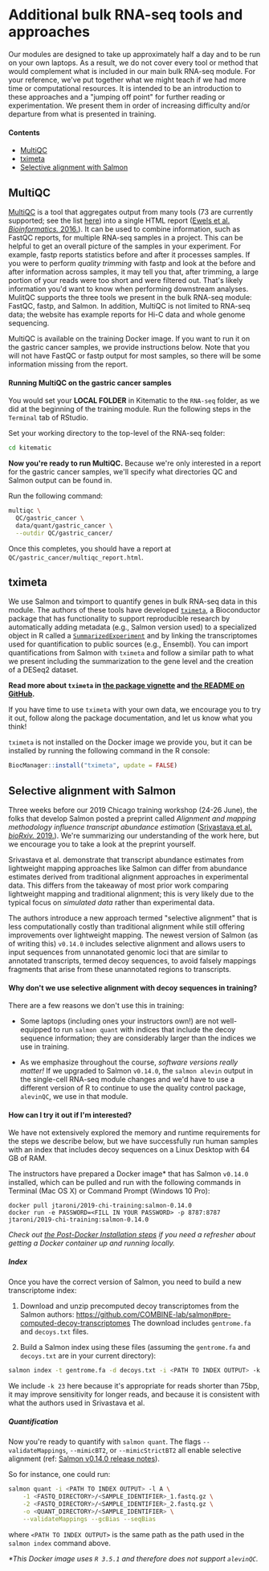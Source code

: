 # Additional bulk RNA-seq tools and approaches

Our modules are designed to take up approximately half a day and to be run on your own laptops.
As a result, we do not cover every tool or method that would complement what is included in our main bulk RNA-seq module.
For your reference, we've put together what we might teach if we had more time or computational resources.
It is intended to be an introduction to these approaches and a "jumping off point" for further reading or experimentation.
We present them in order of increasing difficulty and/or departure from what is presented in training.
 
####  Contents

* [MultiQC](#multiqc)
* [tximeta](#tximeta)
* [Selective alignment with Salmon](#selective-alignment-with-salmon)

## MultiQC

[MultiQC](https://multiqc.info/) is a tool that aggregates output from many tools (73 are currently supported; see the list [here](https://multiqc.info/docs/#multiqc-modules)) into a single HTML report ([Ewels et al. _Bioinformatics._ 2016.](http://dx.doi.org/10.1093/bioinformatics/btw354)).
It can be used to combine information, such as FastQC reports, for multiple RNA-seq samples in a project.
This can be helpful to get an overall picture of the samples in your experiment.
For example, fastp reports statistics before and after it processes samples.
If you were to perform _quality trimming_ with fastp and look at the before and after information across samples, it may tell you that, after trimming, a large portion of your reads were too short and were filtered out. 
That's likely information you'd want to know when performing downstream analyses.
MulitQC supports the three tools we present in the bulk RNA-seq module: FastQC, fastp, and Salmon. 
In addition, MultiQC is not limited to RNA-seq data; the website has example reports for Hi-C data and whole genome sequencing.

MultiQC is available on the training Docker image.
If you want to run it on the gastric cancer samples, we provide instructions below. 
Note that you will not have FastQC or fastp output for most samples, so there will be some information missing from the report.

#### Running MultiQC on the gastric cancer samples

You would set your **LOCAL FOLDER** in Kitematic to the `RNA-seq` folder, as we did at the beginning of the training module.
Run the following steps in the `Terminal` tab of RStudio.

Set your working directory to the top-level of the RNA-seq folder:

```bash
cd kitematic
```

**Now you're ready to run MultiQC.**
Because we're only interested in a report for the gastric cancer samples, we'll specify what directories QC and Salmon output can be found in.

Run the following command:

```bash
multiqc \
  QC/gastric_cancer \
  data/quant/gastric_cancer \
  --outdir QC/gastric_cancer/
```

Once this completes, you should have a report at `QC/gastric_cancer/multiqc_report.html`.

## tximeta

We use Salmon and tximport to quantify genes in bulk RNA-seq data in this module.
The authors of these tools have developed [`tximeta`](https://bioconductor.org/packages/release/bioc/html/tximeta.html), a Bioconductor package that has functionality to support reproducible research by automatically adding metadata (e.g., Salmon version used) to a specialized object in R called a [`SummarizedExperiment`](https://bioconductor.org/packages/release/bioc/html/SummarizedExperiment.html) and by linking the transcriptomes used for quantification to public sources (e.g., Ensembl). 
You can import quantifications from Salmon with `tximeta` and follow a similar path to what we present including the summarization to the gene level and the creation of a DESeq2 dataset.

**Read more about `tximeta` in [the package vignette]((https://bioconductor.org/packages/release/bioc/vignettes/tximeta/inst/doc/tximeta.html)) and [the README on GitHub](https://github.com/mikelove/tximeta/blob/master/README.md).**

If you have time to use `tximeta` with your own data, we encourage you to try it out, follow along the package documentation, and let us know what you think!

`tximeta` is not installed on the Docker image we provide you, but it can be installed by running the following command in the R console:

```R
BiocManager::install("tximeta", update = FALSE)
```

## Selective alignment with Salmon

Three weeks before our 2019 Chicago training workshop (24-26 June), the folks that develop Salmon posted a preprint called _Alignment and mapping methodology influence transcript abundance estimation_ ([Srivastava et al. _bioRxiv._ 2019.](https://doi.org/10.1101/657874)).
We're summarizing our understanding of the work here, but we encourage you to take a look at the preprint yourself.

Srivastava et al. demonstrate that transcript abundance estimates from lightweight mapping approaches like Salmon can differ from abundance estimates derived from traditional alignment approaches in experimental data.
This differs from the takeaway of most prior work comparing lightweight mapping and traditional alignment; this is very likely due to the typical focus on _simulated data_ rather than experimental data.

The authors introduce a new approach termed "selective alignment" that is less computationally costly than traditional alignment while still offering improvements over lightweight mapping. 
The newest version of Salmon (as of writing this) `v0.14.0` includes selective alignment and allows users to input sequences from unnanotated genomic loci that are similar to annotated transcripts, termed decoy sequences, to avoid falsely mappings fragments that arise from these unannotated regions to transcripts.

#### Why don't we use selective alignment with decoy sequences in training?

There are a few reasons we don't use this in training:

* Some laptops (including ones your instructors own!) are not well-equipped to run `salmon quant` with indices that include the decoy sequence information; they are considerably larger than the indices we use in training.

* As we emphasize throughout the course, _software versions really matter!_ If we upgraded to Salmon `v0.14.0`, the `salmon alevin` output in the single-cell RNA-seq module changes and we'd have to use a different version of R to continue to use the quality control package, `alevinQC`, we use in that module.

#### How can I try it out if I'm interested?

We have not extensively explored the memory and runtime requirements for the steps we describe below, but we have successfully run human samples with an index that includes decoy sequences on a Linux Desktop with 64 GB of RAM.

The instructors have prepared a Docker image\* that has Salmon `v0.14.0` installed, which can be pulled and run with the following commands in Terminal (Mac OS X) or Command Prompt (Windows 10 Pro):

```
docker pull jtaroni/2019-chi-training:salmon-0.14.0
docker run -e PASSWORD=<FILL IN YOUR PASSWORD> -p 8787:8787 jtaroni/2019-chi-training:salmon-0.14.0
```

_Check out [the Post-Docker Installation steps](https://github.com/AlexsLemonade/RNA-Seq-Exercises#post-docker-steps-using-kitematic) if you need a refresher about getting a Docker container up and running locally._

##### Index

Once you have the correct version of Salmon, you need to build a new transcriptome index:

1. Download and unzip precomputed decoy transcriptomes from the Salmon authors: https://github.com/COMBINE-lab/salmon#pre-computed-decoy-transcriptomes
The download includes `gentrome.fa` and `decoys.txt` files.

2. Build a Salmon index using these files (assuming the `gentrome.fa` and `decoys.txt` are in your current directory):

```bash
salmon index -t gentrome.fa -d decoys.txt -i <PATH TO INDEX OUTPUT> -k 23
```

We include `-k 23` here because it's appropriate for reads shorter than 75bp, it may improve sensitivity for longer reads, and because it is consistent with what the authors used in Srivastava et al.

##### Quantification

Now you're ready to quantify with `salmon quant`. The flags `--validateMappings`, `--mimicBT2`, or `--mimicStrictBT2` all enable selective alignment (ref: [Salmon v0.14.0 release notes](https://github.com/COMBINE-lab/salmon/releases/tag/v0.14.0)).

So for instance, one could run:

```bash
salmon quant -i <PATH TO INDEX OUTPUT> -l A \
	-1 <FASTQ_DIRECTORY>/<SAMPLE_IDENTIFIER>_1.fastq.gz \
	-2 <FASTQ_DIRECTORY>/<SAMPLE_IDENTIFIER>_2.fastq.gz \
	-o <QUANT_DIRECTORY>/<SAMPLE_IDENTIFIER> \
	--validateMappings --gcBias --seqBias
```

where `<PATH TO INDEX OUTPUT>` is the same path as the path used in the `salmon index` command above.

_\*This Docker image uses `R 3.5.1` and therefore does not support `alevinQC`._
